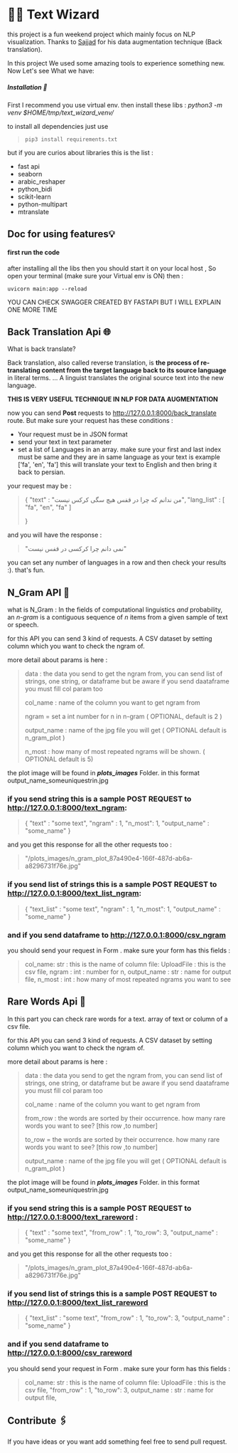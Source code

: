 # 🧙🔤 Text Wizard

this project is a fun weekend project which  mainly focus on NLP visualization. Thanks to [Sajjad](https://github.com/sajjjadayobi) for his data augmentation technique (Back translation).

In this project We used some amazing tools to experience something new. Now Let's see What we have: 



##### Installation 🔧

First I recommend you use virtual env. then install these libs :  *python3 -m venv $HOME/tmp/text_wizard_venv/*

to install all dependencies just use 

> `pip3 install requirements.txt`

but if you are curios about libraries this is the list :

- fast api
- seaborn
- arabic_reshaper
- python_bidi
- scikit-learn
- python-multipart
- mtranslate

## Doc for using features💡

#### first run the code

after installing all the libs then you should start it on your local host , So open your terminal (make sure your Virtual env is ON) then : 

`uvicorn main:app --reload`



YOU CAN CHECK SWAGGER CREATED BY FASTAPI BUT I WILL EXPLAIN ONE MORE TIME

## Back Translation Api 🌐

What is back translate?

Back translation, also called reverse translation, is **the process of re-translating content from the target language back to its source language** in literal terms. ... A linguist translates the original source text into the new language.

**THIS IS VERY USEFUL TECHNIQUE IN NLP FOR DATA AUGMENTATION**

now you can send **Post** requests to http://127.0.0.1:8000/back_translate route. But make sure your request has these conditions :

- Your request must be in JSON format
- send your text in text parameter 
- set  a list of Languages in an array. make sure your first and last index must be same and they are in same language as your text is example ['fa', 'en', 'fa'] this will translate your text to English and then bring it back to persian. 

your request may be : 

> {
> 	"text" : "من ندانم که چرا در قفس هیچ سگی کرکس نیست",
> 	"lang_list" : [ "fa", "en", "fa" ]
> 	
> }

and you will have the response : 

> "نمی دانم چرا کرکسی در قفس نیست"

you can set any number of languages in a row and then check your results :). that's fun.





##   N_Gram API 🧮

what is N_Gram : In the fields of computational linguistics *and* probability, an *n*-*gram* is a contiguous sequence of *n* items from a given sample of text or speech.



for this API you can send 3 kind of requests. A CSV dataset by setting column which you want to check the ngram of.

more detail about params is here : 

> data : the data you send to get the ngram from, you can send list of strings, one string, or dataframe 
>     but be aware if you send daataframe you must fill col param too
>
> col_name : name of the column you want to get ngram from
>
> ngram = set a int number for n in n-gram ( OPTIONAL, default is 2 )
>
> output_name : name of the jpg file you will get  ( OPTIONAL default is n_gram_plot )
>
> n_most : how many of most repeated ngrams will be shown.  ( OPTIONAL default is  5)

the plot image will be found in ***plots_images*** Folder. in this format output_name_someuniquestrin.jpg

###  if you send string this is a sample POST REQUEST  to http://127.0.0.1:8000/text_ngram: 

> {
>  "text" : "some text",
>  "ngram" : 1,
>  "n_most": 1,
>  "output_name" : "some_name"
> }

and you get this response for all the other requests too : 

> "/plots_images/n_gram_plot_87a490e4-166f-487d-ab6a-a8296731f76e.jpg"

###  if you send list of strings this is a sample POST REQUEST to http://127.0.0.1:8000/text_list_ngram: 

> {
>  "text_list" : "some text",
>  "ngram" : 1,
>  "n_most": 1,
>  "output_name" : "some_name"
> }

###  and if you send  dataframe to http://127.0.0.1:8000/csv_ngram

you should send your request in Form . make sure your form has this fields : 

> col_name: str  : this is the name of column
> file: UploadFile   : this is the csv file,
> ngram : int : number for n,
> output_name : str : name for output file,
> n_most : int : how many of most repeated ngrams you want to see



##  Rare Words Api 💬

In this part you can check rare words for a text. array of text or column of  a csv file.



for this API you can send 3 kind of requests. A CSV dataset by setting column which you want to check the ngram of.

more detail about params is here : 

> data : the data you send to get the ngram from, you can send list of strings, one string, or dataframe 
>     but be aware if you send daataframe you must fill col param too
>
> col_name : name of the column you want to get ngram from
>
> from_row : the words are sorted by their occurrence. how many rare words you want to see?  [this row ,to number]
>
> to_row = the words are sorted by their occurrence. how many rare words you want to see? [this row ,to number]
>
> output_name : name of the jpg file you will get  ( OPTIONAL default is n_gram_plot )

the plot image will be found in ***plots_images*** Folder. in this format output_name_someuniquestrin.jpg

###  if you send string this is a sample POST REQUEST  to http://127.0.0.1:8000/text_rareword : 

> {
>  "text" : "some text",
>  "from_row" : 1,
>  "to_row": 3,
>  "output_name" : "some_name"
> }

and you get this response for all the other requests too : 

> "/plots_images/n_gram_plot_87a490e4-166f-487d-ab6a-a8296731f76e.jpg"

###  if you send list of strings this is a sample POST REQUEST to http://127.0.0.1:8000/text_list_rareword

> {
>  "text_list" : "some text",
>  "from_row" : 1,
>  "to_row": 3,
>  "output_name" : "some_name"
> }

###  and if you send  dataframe to http://127.0.0.1:8000/csv_rareword

you should send your request in Form . make sure your form has this fields : 

> col_name: str  : this is the name of column
> file: UploadFile   : this is the csv file,
>  "from_row" : 1,
>  "to_row": 3,
> output_name : str : name for output file,

## Contribute 🖇️



If you have ideas or you want add something feel free to send pull request.
